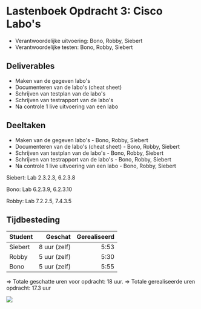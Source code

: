 # Lastenboek Opdracht 3: Cisco Labo's

* Verantwoordelijke uitvoering: Bono, Robby, Siebert
* Verantwoordelijke testen: Bono, Robby, Siebert

## Deliverables

* Maken van de gegeven labo's
* Documenteren van de labo's (cheat sheet)
* Schrijven van testplan van de labo's
* Schrijven van testrapport van de labo's
* Na controle 1 live uitvoering van een labo

## Deeltaken

* Maken van de gegeven labo's - Bono, Robby, Siebert
* Documenteren van de labo's (cheat sheet) - Bono, Robby, Siebert
* Schrijven van testplan van de labo's - Bono, Robby, Siebert
* Schrijven van testrapport van de labo's - Bono, Robby, Siebert
* Na controle 1 live uitvoering van een labo - Bono, Robby, Siebert

Siebert: Lab 2.3.2.3, 6.2.3.8

Bono: Lab 6.2.3.9, 6.2.3.10

Robby: Lab 7.2.2.5, 7.4.3.5


## Tijdbesteding

| Student  | Geschat | Gerealiseerd |
| :---     |    ---: |         ---: |
| Siebert |   8 uur (zelf)      |      5:53        |
| Robby |   5 uur (zelf)      |       5:30       |
| Bono |     5 uur (zelf)    |        5:55      |

=> Totale geschatte uren voor opdracht: 18 uur.
=> Totale gerealiseerde uren opdracht: 17.3 uur

![](https://i.gyazo.com/e3a2dc9e79694788705bc7f1cc324e98.png)
